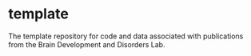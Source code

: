 # template
The template repository for code and data associated with publications from the Brain Development and Disorders Lab.
